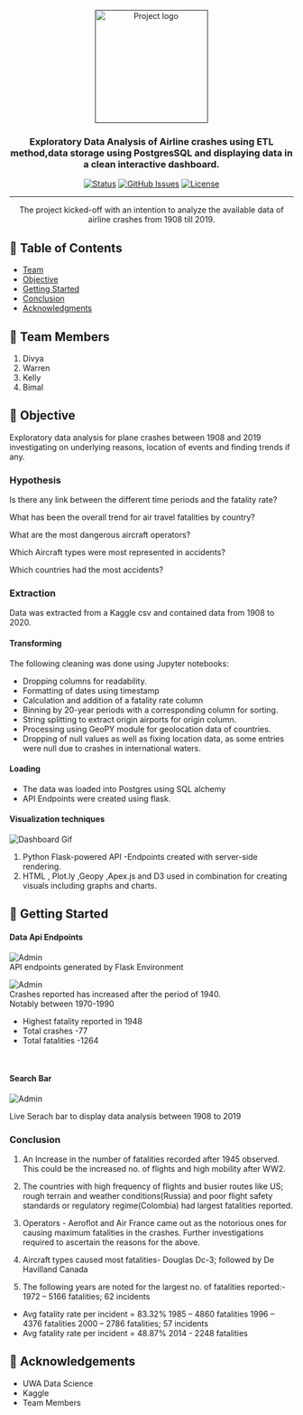 <p align="center">
  <a href="" rel="noopener">
 <img width=200px height=200px src="https://i.imgur.com/6wj0hh6.jpg" alt="Project logo"></a>
</p>

<h3 align="center">Exploratory Data Analysis of Airline crashes using ETL method,data storage using  PostgresSQL and displaying data in a clean interactive dashboard. </h3>

<div align="center">

[![Status](https://img.shields.io/badge/status-active-success.svg)]()
[![GitHub Issues](https://img.shields.io/github/issues/kylelobo/The-Documentation-Compendium.svg)](https://github.com/bimalkprabha/Dashboard-Airplane-Crashes-EDA/issues)
[![License](https://img.shields.io/badge/license-MIT-blue.svg)](/LICENSE)

</div>

---

<p align="center"> The project kicked-off with an intention to analyze the available data of airline crashes from 1908 till 2019.

  
</p>

## 📝 Table of Contents

- [Team](#Team)
- [Objective](#about)
- [Getting Started](#getting_started)
- [Conclusion](#bonus)
- [Acknowledgments](#acknowledgement)

## 🧐 Team Members <a name = "Team"></a>
1. Divya
2. Warren
3. Kelly
4. Bimal

## :ledger: Objective <a name = "about"></a>

Exploratory data analysis for plane crashes between 1908 and 2019 investigating on underlying reasons, location of events and finding trends if any.

### Hypothesis
Is there any link between the different time periods and the fatality rate? </br>

What has been the overall trend for air travel fatalities by country? </br>

What are the most dangerous aircraft operators? </br>

Which Aircraft types were most represented in accidents? </br>

Which countries had the most accidents? </br>

### Extraction
Data was extracted from a Kaggle csv and contained data from 1908 to 2020.

#### Transforming
The following cleaning was done using Jupyter notebooks:
- Dropping columns for readability.
- Formatting of dates using timestamp
- Calculation and addition of a fatality rate column
- Binning by 20-year periods with a corresponding column for sorting.
- String splitting to extract origin airports for origin column.
- Processing using GeoPY module for geolocation data of countries.
- Dropping of null values as well as fixing location data, as some entries were null due to crashes in international waters.

#### Loading
- The data was loaded into Postgres using SQL alchemy
- API Endpoints were created using flask.

#### Visualization techniques <br>
![Dashboard Gif](https://github.com/bimalkprabha/Dashboard-Airplane-Crashes-EDA/blob/main/img/dashboard.gif)

1. Python Flask-powered API -Endpoints created with server-side rendering.
2. HTML , Plot.ly ,Geopy ,Apex.js and D3 used in combination for creating visuals including graphs and charts.

## 🏁 Getting Started <a name = "getting_started"></a>

#### Data Api Endpoints <br>

![Admin](https://github.com/bimalkprabha/Dashboard-Airplane-Crashes-EDA/blob/main/img/endpoints.png) <br>
API endpoints generated by Flask Environment

![Admin](https://github.com/bimalkprabha/Dashboard-Airplane-Crashes-EDA/blob/main/img/admin.png) <br>
Crashes reported has increased after the period of 1940.</br>
Notably between 1970-1990</br>
- Highest fatality reported in   1948
- Total crashes -77
- Total fatalities -1264
 <br>

#### Search Bar <br>
![Admin](https://github.com/bimalkprabha/Dashboard-Airplane-Crashes-EDA/blob/main/img/search.PNG) <br>

Live Serach bar to display data analysis between 1908 to 2019



### Conclusion <a name = "bonus"></a>
1. An Increase in the number of fatalities recorded after 1945 observed. This could be the increased no. of flights and high mobility after WW2.

2. The countries with high frequency of flights and busier routes like US; rough terrain and weather conditions(Russia) and poor flight safety standards or regulatory regime(Colombia) had largest fatalities reported.

3. Operators - Aeroflot and Air France came out as the notorious ones for causing maximum fatalities in the crashes. Further investigations required to ascertain the reasons for the above.

4. Aircraft types caused most fatalities- Douglas Dc-3; followed by De Havilland Canada

5. The following years are noted for the largest no. of fatalities reported:-</br>
1972 – 5166 fatalities; 62 incidents
- Avg fatality rate per incident = 83.32%
1985 – 4860 fatalities
1996 – 4376 fatalities
2000 – 2786 fatalities; 57 incidents
- Avg fatality rate per incident = 48.87%
2014 - 2248 fatalities


## 🎉 Acknowledgements <a name = "acknowledgement"></a>
- UWA Data Science
- Kaggle
- Team Members

